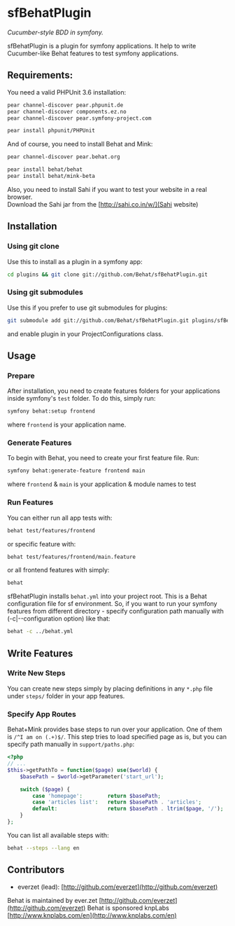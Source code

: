 # sfBehatPlugin #

*Cucumber-style BDD in symfony.*

sfBehatPlugin is a plugin for symfony applications. It help to write Cucumber-like Behat features to test symfony applications.

## Requirements:

You need a valid PHPUnit 3.6 installation:

``` bash
pear channel-discover pear.phpunit.de
pear channel-discover components.ez.no
pear channel-discover pear.symfony-project.com

pear install phpunit/PHPUnit
```

And of course, you need to install Behat and Mink:

``` bash
pear channel-discover pear.behat.org

pear install behat/behat
pear install behat/mink-beta
```

Also, you need to install Sahi if you want to test your website in a real browser.  
Download the Sahi jar from the [http://sahi.co.in/w/](Sahi website)

## Installation ##

### Using git clone ###

Use this to install as a plugin in a symfony app:

``` bash
cd plugins && git clone git://github.com/Behat/sfBehatPlugin.git
```

### Using git submodules ###

Use this if you prefer to use git submodules for plugins:

``` bash
git submodule add git://github.com/Behat/sfBehatPlugin.git plugins/sfBehatPlugin
```

and enable plugin in your ProjectConfigurations class.

## Usage ##

### Prepare ###

After installation, you need to create features folders for your applications inside symfony's `test` folder. To do this, simply run:

``` bash
symfony behat:setup frontend
```

where `frontend` is your application name.

### Generate Features ###

To begin with Behat, you need to create your first feature file. Run:

``` bash
symfony behat:generate-feature frontend main
```

where `frontend` & `main` is your application & module names to test

### Run Features ###

You can either run all app tests with:

``` bash
behat test/features/frontend
```

or specific feature with:

``` bash
behat test/features/frontend/main.feature
```

or all frontend features with simply:

``` bash
behat
```

sfBehatPlugin installs `behat.yml` into your project root. This is a Behat configuration file for sf environment. So, if
you want to run your symfony features from different directory - specify configuration path manually with
(-c|--configuration option) like that:

``` bash
behat -c ../behat.yml
```

## Write Features ##

### Write New Steps ###

You can create new steps simply by placing definitions in any `*.php` file under `steps/` folder in your app features.

### Specify App Routes ###

Behat+Mink provides base steps to run over your application. One of them is `/^I am on (.+)$/`. This step tries to load specified page as is, but you can specify path manually in `support/paths.php`:

``` php
<?php
// ...
$this->getPathTo = function($page) use($world) {
    $basePath = $world->getParameter('start_url');

    switch ($page) {
        case 'homepage':        return $basePath;
        case 'articles list':   return $basePath . 'articles';
        default:                return $basePath . ltrim($page, '/');
    }
};
```

You can list all available steps with:

``` bash
behat --steps --lang en
```

## Contributors ##

* everzet (lead): [http://github.com/everzet](http://github.com/everzet)

Behat is maintained by ever.zet [http://github.com/everzet](http://github.com/everzet)
Behat is sponsored knpLabs [http://www.knplabs.com/en](http://www.knplabs.com/en)
